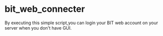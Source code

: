# bit_web_connecter
By executing this simple script,you can login your BIT web account on your server when you don't have GUI.
